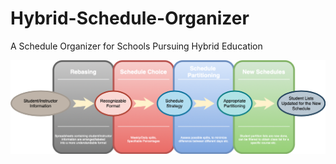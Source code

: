 # Hybrid-Schedule-Organizer
A Schedule Organizer for Schools Pursuing Hybrid Education 

![Diagram](assets/img/plan.png)

